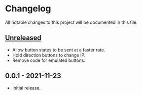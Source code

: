 # Changelog

All notable changes to this project will be documented in this file.

## [Unreleased]

- Allow button states to be sent at a faster rate.
- Hold direction buttons to change IP.
- Remove code for emulated buttons.

## 0.0.1 - 2021-11-23

- Initial release.

[unreleased]: https://github.com/Crayon2000/MiisendU-Wii/compare/v0.0.1...HEAD
